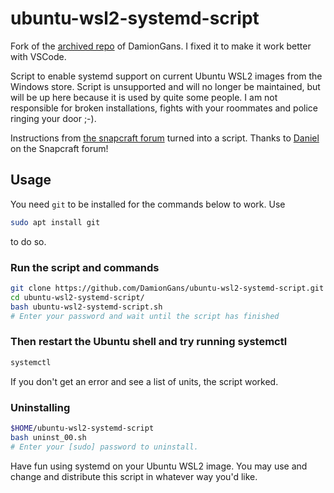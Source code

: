 # ubuntu-wsl2-systemd-script

Fork of the [archived repo](https://github.com/DamionGans/ubuntu-wsl2-systemd-script) of DamionGans. I fixed it to make it work better with VSCode.

Script to enable systemd support on current Ubuntu WSL2 images from the Windows store. 
Script is unsupported and will no longer be maintained, but will be up here because it is used by quite some people.
I am not responsible for broken installations, fights with your roommates and police ringing your door ;-).

Instructions from [the snapcraft forum](https://forum.snapcraft.io/t/running-snaps-on-wsl2-insiders-only-for-now/13033) turned into a script. Thanks to [Daniel](https://forum.snapcraft.io/u/daniel) on the Snapcraft forum! 

## Usage
You need ```git``` to be installed for the commands below to work. Use
```sh
sudo apt install git
```
to do so.
### Run the script and commands
```sh
git clone https://github.com/DamionGans/ubuntu-wsl2-systemd-script.git
cd ubuntu-wsl2-systemd-script/
bash ubuntu-wsl2-systemd-script.sh
# Enter your password and wait until the script has finished
```
### Then restart the Ubuntu shell and try running systemctl
```sh
systemctl

```
If you don't get an error and see a list of units, the script worked.

### Uninstalling
```sh
$HOME/ubuntu-wsl2-systemd-script
bash uninst_00.sh
# Enter your [sudo] password to uninstall.
```

Have fun using systemd on your Ubuntu WSL2 image. You may use and change and distribute this script in whatever way you'd like. 

